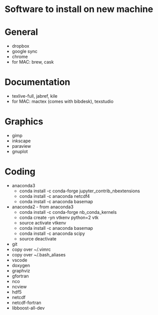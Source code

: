 Software to install on new machine
============================================


General
============================================
* dropbox
* google sync
* chrome
* for MAC: brew, cask


Documentation
============================================
* texlive-full, jabref, kile
* for MAC: mactex (comes with bibdesk), texstudio


Graphics
============================================
* gimp
* inkscape
* paraview
* gnuplot


Coding
============================================
* anaconda3
  * conda install -c conda-forge jupyter_contrib_nbextensions
  * conda install -c anaconda netcdf4
  * conda install -c anaconda basemap
* anaconda2 - from anaconda3 
  * conda install -c conda-forge nb_conda_kernels
  * conda create -yn vtkenv python=2 vtk
  * source activate vtkenv
  * conda install -c anaconda basemap
  * conda install -c anaconda scipy
  * source deactivate
* git
* copy over ~/.vimrc
* copy over ~/.bash_aliases
* vscode
* doxygen
* graphviz
* gfortran
* nco
* ncview
* hdf5
* netcdf
* netcdf-fortran
* libboost-all-dev
